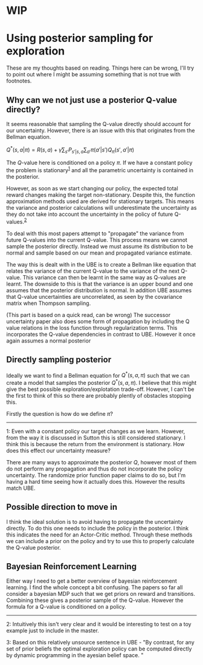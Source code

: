 # WIP

# Using posterior sampling for exploration

These are my thoughts based on reading. Things here can be wrong, I'll try to point out where I might be assuming something that is not true with footnotes.

## Why can we not just use a posterior Q-value directly?

It seems reasonable that sampling the Q-value directly should account for our uncertainty. However, there is an issue with this that originates from the Bellman equation.

$Q^*(s,a|\pi) = R(s,a) + \gamma\sum_{s'}P_{s'|s,a}\sum_{a'}\pi(a'|s')Q_\pi(s',a'|\pi)$

The $Q$-value here is conditioned on a policy $\pi$. If we have a constant policy the problem is stationary<sup>[1](#1)</sup> and all the parametric uncertainty is contained in the posterior. 

However, as soon as we start changing our policy, the expected total reward changes making the target non-stationary. Despite this, the function approximation methods used are derived for stationary targets. This means the variance and posterior calculations will underestimate the uncertainty as they do not take into account the uncertainty in the policy of future Q-values.<sup>[2](#2)</sup>

To deal with this most papers attempt to "propagate" the variance from future Q-values into the current Q-value. This process means we cannot sample the posterior directly. Instead we must assume its distribution to be normal and sample based on our mean and propagated variance estimate.

The way this is dealt with in the UBE is to create a Bellman like equation that relates the variance of the current Q-value to the variance of the next Q-value. This variance can then be learnt in the same way as Q-values are learnt. The downside to this is that the variance is an upper bound and one assumes that the posterior distribution is normal. In addition UBE assumes that Q-value uncertainties are uncorrelated, as seen by the covariance matrix when Thompson sampling.

(This part is based on a quick read, can be wrong) The successor uncertainty paper also does some form of propagation by including the Q value relations in the loss function through regularization terms. This incorporates the Q-value dependencies in contrast to UBE. However it once again assumes a normal posterior

## Directly sampling posterior
Ideally we want to find a Bellman equation for $Q^*(s,a,\pi)$ such that we can create a model that samples the posterior $Q^*(s,a,\pi)$. I believe that this might give the best possible exploration/explotation trade-off. However, I can't be the first to think of this so there are probably plently of obstacles stopping this.

Firstly the question is how do we define $\pi$?


---

<a name="Footnote 1">1</a>: Even with a constant policy our target changes as we learn. However, from the way it is discussed in Sutton this is still considered stationary. I think this is because the return from the environment is stationary. How does this effect our uncertainty measure?

There are many ways to approximate the posterior $Q$, however most of them do not perform any propagation and thus do not incorporate the policy uncertainty. The randomize prior function paper claims to do so, but I'm having a hard time seeing how it actually does this. However the results match UBE.

## Possible direction to move in

I think the ideal solution is to avoid having to propagate the uncertainty directly. To do this one needs to include the policy in the posterior. I think this indicates the need for an Actor-Critic method. Through these methods we can include a prior on the policy and try to use this to properly calculate the Q-value posterior.

## Bayesian Reinforcement Learning

Either way I need to get a better overview of bayesian reinforcement learning. I find the whole concept a bit confusing. The papers so far all consider a bayesian MDP such that we get priors on reward and transitions. Combining these gives a posterior sample of the Q-value. However the formula for a Q-value is conditioned on a policy.

---


<a name="Footnote 2">2</a>: Intuitively this isn't very clear and it would be interesting to test on a toy example just to include in the master. 


<a name="Footnote 3">3</a>: Based on this relatively unsource sentence in UBE - "By contrast, for any set of prior beliefs the optimal exploration policy can be computed directly by dynamic programming in the ayesian
belief space. "